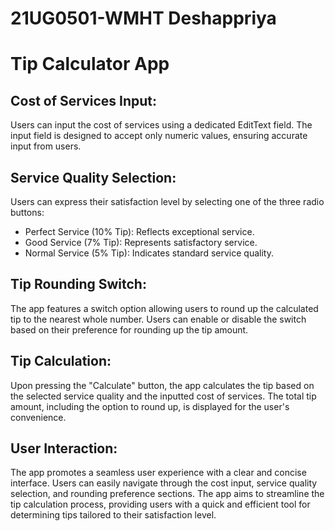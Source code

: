 # 21UG0501-WMHT Deshappriya
# Tip Calculator App

## Cost of Services Input:

Users can input the cost of services using a dedicated EditText field. The input field is designed to accept only numeric values, ensuring accurate input from users.

## Service Quality Selection:

Users can express their satisfaction level by selecting one of the three radio buttons:

- Perfect Service (10% Tip): Reflects exceptional service.
- Good Service (7% Tip): Represents satisfactory service.
- Normal Service (5% Tip): Indicates standard service quality.

## Tip Rounding Switch:

The app features a switch option allowing users to round up the calculated tip to the nearest whole number. Users can enable or disable the switch based on their preference for rounding up the tip amount.

## Tip Calculation:

Upon pressing the "Calculate" button, the app calculates the tip based on the selected service quality and the inputted cost of services. The total tip amount, including the option to round up, is displayed for the user's convenience.

## User Interaction:

The app promotes a seamless user experience with a clear and concise interface. Users can easily navigate through the cost input, service quality selection, and rounding preference sections. The app aims to streamline the tip calculation process, providing users with a quick and efficient tool for determining tips tailored to their satisfaction level.
